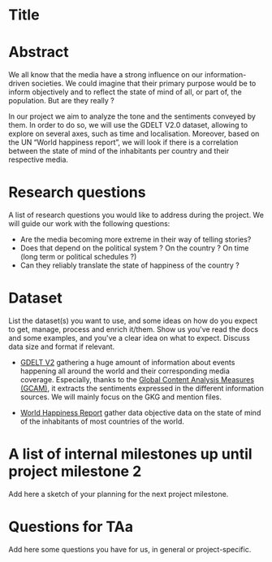 # Title

# Abstract
We all know that the media have a strong influence on our information-driven societies. We could imagine that their primary purpose would be to inform objectively and to reflect the state of mind of all, or part of, the population. But are they really ? 

In our project we aim to analyze the tone and the sentiments conveyed by them. In order to do so, we will use the GDELT V2.0 dataset, allowing to explore on several axes, such as time and localisation. Moreover, based on the UN “World happiness report”, we will look if there is a correlation between the state of mind of the inhabitants per country and their respective media. 

# Research questions
A list of research questions you would like to address during the project. 
We will guide our work with the following questions: 
  - Are the media becoming more extreme in their way of telling stories? 
  - Does that depend on the political system ? On the country ? On time (long term or political schedules ?)
  - Can they reliably translate the state of happiness of the country ?  

# Dataset
List the dataset(s) you want to use, and some ideas on how do you expect to get, manage, process and enrich it/them. Show us you've read the docs and some examples, and you've a clear idea on what to expect. Discuss data size and format if relevant.

  - [GDELT V2](https://www.gdeltproject.org/data.html#documentation) gathering a huge amount of information about events happening all around the world and their corresponding media coverage. Especially, thanks to the [Global Content Analysis Measures (GCAM)](http://blog.gdeltproject.org/introducing-the-global-content-analysis-measures-gcam/), it extracts the sentiments expressed in the different information sources. We will mainly focus on the GKG and mention files. 

  - [World Happiness Report](http://worldhappiness.report/) gather data objective data on  the state of mind of the inhabitants of most countries of the world. 

# A list of internal milestones up until project milestone 2
Add here a sketch of your planning for the next project milestone.

# Questions for TAa
Add here some questions you have for us, in general or project-specific.
